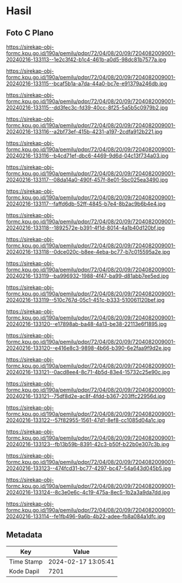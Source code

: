 # Hasil

## Foto C Plano

https://sirekap-obj-formc.kpu.go.id/190a/pemilu/pdpr/72/04/08/20/09/7204082009001-20240216-133113--1e2c3f42-b1c4-461b-a0d5-98dc81b7577a.jpg

https://sirekap-obj-formc.kpu.go.id/190a/pemilu/pdpr/72/04/08/20/09/7204082009001-20240216-133115--bcaf5b1a-a7da-44a0-bc7e-e91379a246db.jpg

https://sirekap-obj-formc.kpu.go.id/190a/pemilu/pdpr/72/04/08/20/09/7204082009001-20240216-133115--dd3fec3c-fd39-40cc-8f25-5a5b5c0979b2.jpg

https://sirekap-obj-formc.kpu.go.id/190a/pemilu/pdpr/72/04/08/20/09/7204082009001-20240216-133116--a2bf73ef-415b-4231-a197-2cdfa912b221.jpg

https://sirekap-obj-formc.kpu.go.id/190a/pemilu/pdpr/72/04/08/20/09/7204082009001-20240216-133116--b4cd71ef-dbc6-4469-9d6d-04c13f734a03.jpg

https://sirekap-obj-formc.kpu.go.id/190a/pemilu/pdpr/72/04/08/20/09/7204082009001-20240216-133117--08da14a0-490f-457f-8e01-5bc025ea3490.jpg

https://sirekap-obj-formc.kpu.go.id/190a/pemilu/pdpr/72/04/08/20/09/7204082009001-20240216-133117--faffd6db-52ff-4845-b7e4-8b2ac9b6b4e4.jpg

https://sirekap-obj-formc.kpu.go.id/190a/pemilu/pdpr/72/04/08/20/09/7204082009001-20240216-133118--1892572e-b391-4f1d-8014-4a1b40d120bf.jpg

https://sirekap-obj-formc.kpu.go.id/190a/pemilu/pdpr/72/04/08/20/09/7204082009001-20240216-133118--0dce020c-b8ee-4eba-bc77-b7c015595a2e.jpg

https://sirekap-obj-formc.kpu.go.id/190a/pemilu/pdpr/72/04/08/20/09/7204082009001-20240216-133119--ba996932-1988-4f47-ba99-d81abb7ee5ed.jpg

https://sirekap-obj-formc.kpu.go.id/190a/pemilu/pdpr/72/04/08/20/09/7204082009001-20240216-133119--510c767d-05c1-451c-b333-510061120bef.jpg

https://sirekap-obj-formc.kpu.go.id/190a/pemilu/pdpr/72/04/08/20/09/7204082009001-20240216-133120--e17898ab-ba48-4a13-be38-22113e6f1895.jpg

https://sirekap-obj-formc.kpu.go.id/190a/pemilu/pdpr/72/04/08/20/09/7204082009001-20240216-133120--e416e8c3-9898-4b66-b390-6e2faa9f9d2e.jpg

https://sirekap-obj-formc.kpu.go.id/190a/pemilu/pdpr/72/04/08/20/09/7204082009001-20240216-133121--0acd8ee4-8c71-4b5d-83e4-15732c25e90c.jpg

https://sirekap-obj-formc.kpu.go.id/190a/pemilu/pdpr/72/04/08/20/09/7204082009001-20240216-133121--75df8d2e-ac8f-4fdd-b367-203ffc22956d.jpg

https://sirekap-obj-formc.kpu.go.id/190a/pemilu/pdpr/72/04/08/20/09/7204082009001-20240216-133122--57f82955-1561-47d1-8ef8-cc1085d04a1c.jpg

https://sirekap-obj-formc.kpu.go.id/190a/pemilu/pdpr/72/04/08/20/09/7204082009001-20240216-133123--fb13b59b-8391-42c3-b50f-b22b0e307c3b.jpg

https://sirekap-obj-formc.kpu.go.id/190a/pemilu/pdpr/72/04/08/20/09/7204082009001-20240216-133123--474fcd31-bc77-4297-bc47-54a643d045b5.jpg

https://sirekap-obj-formc.kpu.go.id/190a/pemilu/pdpr/72/04/08/20/09/7204082009001-20240216-133124--8c3e0e6c-4c19-475a-8ec5-1b2a3a9da7dd.jpg

https://sirekap-obj-formc.kpu.go.id/190a/pemilu/pdpr/72/04/08/20/09/7204082009001-20240216-133114--fe1fb496-9a6b-4b22-adee-fb8a084a1dfc.jpg


## Metadata

| Key        | Value               |
| ---------- | ------------------- |
| Time Stamp | 2024-02-17 13:05:41 |
| Kode Dapil | 7201                |



